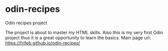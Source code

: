# odin-recipes
Odin recipes project

The project is about to master my HTML skills. Also this is my very first Odin project thus it is a great opportunity to learn the basics.
Main page url: https://frifeb.github.io/odin-recipes/
